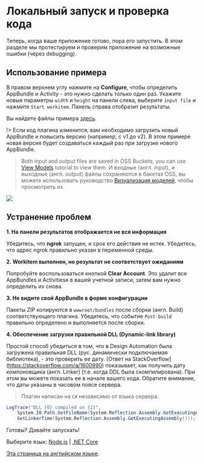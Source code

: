 # Локальный запуск и проверка кода

Теперь, когда ваше приложение готово, пора его запустить. В этом разделе мы протестируем и проверим приложение на возможные ошибки (через debugging).

## Использование примера

В правом верхнем углу нажмите на **Configure**, чтобы определить AppBundle и Activity - это нужно сделать только один раз. Укажите новые параметры `width` и `height` на панели слева, выберите `input file` и нажмите `Start workitem`. Панель справа отобразит результаты.

Вы найдете файлы примера [здесь](https://github.com/Developer-Autodesk/learn.forge.designautomation/tree/master/sample%20files).

!> Если код плагина изменится, вам необходимо загрузить новый AppBundle и повысить версию (например, с v1 до v2). В этом примере новая версия будет создаваться каждый раз при загрузке нового AppBundle.

> Both input and output files are saved in OSS Buckets, you can use [View Models](tutorials/viewmodels) tutorial to view them. И входные (англ. input), и выходные (англ. output) файлы сохраняются в бакетах OSS, вы можете использовать руководство [Визуализация моделей](tutorials/viewmodels), чтобы просмотреть их.

![](_media/tutorials/run_sample_modifymodels.gif)

## Устранение проблем

**1. На панели результатов отображается не вся информация**

Убедитесь, что **ngrok** запущен, и срок его действия не истек. Убедитесь, что адрес ngrok правильно указан в переменной среды.

**2. Workitem выполнен, но результат не соответствует ожиданиям**

Попробуйте воспользоваться кнопкой **Clear Account**. Это удалит все AppBundles и Activitiesя в вашей учетной записи, затем вам нужно определить их снова.

**3. Не видите свой AppBundle в форме конфигурации**

Пакеты ZIP копируются в `wwwroot/bundles` после сборки (англ. Build) соответствующего плагина. Убедитесь, что событие `Post-build` правильно определено и выполняется после сборки.

**4. Обеспечение загрузки правильной DLL (Dynamic-link library)**

Простой способ убедиться в том, что в Design Automation была загружена правильная DLL (рус. динамически подключаемая библиотека), - это проверить ее дату. [Ответ на StackOverflow] (https://stackoverflow.com/a/1600990) показывает, как получить дату компоновщика (англ. Linker) (т.е. когда DDL была скомпилирована). При этом вы можете показать ее в начале вашего кода. Обратите внимание, что даты указаны в часовом поясе сервера.

> Плагин написан на `C#` независимо от языка сервера.
  
```csharp
LogTrace("DLL {0} compiled on {1}",
    System.IO.Path.GetFileName(System.Reflection.Assembly.GetExecutingAssembly().Location),
    GetLinkerTime(System.Reflection.Assembly.GetExecutingAssembly()));
```

Готовы? Давайте запускать!

Выберите язык: [Node.js](environment/rundebug/nodejs_da) | [.NET Core](environment/rundebug/netcore)

[Эта страница на английском языке](https://learnforge.autodesk.io/#/environment/rundebug/2legged_da).
